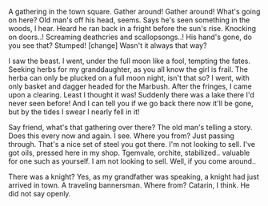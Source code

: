 A gathering in the town square.
Gather around! Gather around!
What's going on here? 
Old man's off his head, seems.
Says he's seen something in the woods, I hear.
Heard he ran back in a fright before the sun's rise.
Knocking on doors..!
Screaming deathcries and scallopsongs..!
His hand's gone, do you see that? Stumped! [change]
Wasn't it always that way?

I saw the beast. I went, under the full moon like a fool, tempting the fates. Seeking herbs for my granddaughter, as you all know the girl is frail. The herba can only be plucked on a full moon night, isn't that so? I went, with only basket and dagger headed for the Marbush. After the fringes, I came upon a clearing. Least I thought it was! Suddenly there was a lake there I'd never seen before! And I can tell you if we go back there now it'll be gone, but by the tides I swear I nearly fell in it!

Say friend, what's that gathering over there?
The old man's telling a story. Does this every now and again. 
I see. 
Where you from?
Just passing through. 
That's a nice set of steel you got there. 
I'm not looking to sell. 
I've got oils, pressed here in my shop. Tgemvale, orchite, stabilized.. valuable for one such as yourself.
I am not looking to sell.
Well, if you come around..

There was a knight?
Yes, as my grandfather was speaking, a knight had just arrived in town. A traveling bannersman.
Where from?
Catarin, I think. He did not say openly.


